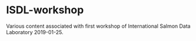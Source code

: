 # ISDL-workshop
Various content associated with first workshop of International Salmon Data Laboratory 2019-01-25.
